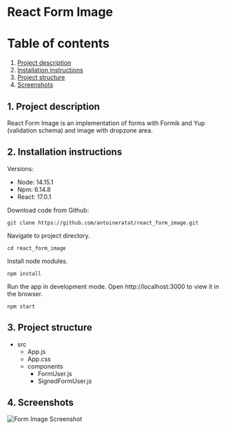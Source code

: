 # React Form Image

# Table of contents

1. [Project description](#description)
2. [Installation instructions](#installation)
3. [Project structure](#structure)
4. [Screenshots](#screenshots)

## 1. Project description<a name="description"></a>

React Form Image is an implementation of forms with Formik and Yup (validation schema) and image with dropzone area.

## 2. Installation instructions<a name="installation"></a>

Versions:

-   Node: 14.15.1
-   Npm: 6.14.8
-   React: 17.0.1

Download code from Github:

```shell
git clone https://github.com/antoineratat/react_form_image.git
```

Navigate to project directory.

```shell
cd react_form_image
```

Install node modules.

```shell
npm install
```

Run the app in development mode. Open http://localhost:3000 to view it in the browser.

```shell
npm start
```

## 3. Project structure<a name="structure"></a>

-   src
    -   App.js
    -   App.css
    -   components
        -   FormUser.js
        -   SignedFormUser.js

## 4. Screenshots<a name="screenshots"></a>

![Form Image Screenshot](https://templars.guru/app/github/react_form_image/1.PNG)
